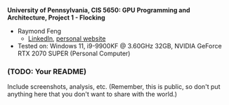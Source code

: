 **University of Pennsylvania, CIS 5650: GPU Programming and Architecture,
Project 1 - Flocking**

* Raymond Feng
  * [LinkedIn](https://www.linkedin.com/in/raymond-ma-feng/), [personal website](https://www.rfeng.dev/)
* Tested on: Windows 11, i9-9900KF @ 3.60GHz 32GB, NVIDIA GeForce RTX 2070 SUPER (Personal Computer)

### (TODO: Your README)

Include screenshots, analysis, etc. (Remember, this is public, so don't put
anything here that you don't want to share with the world.)
